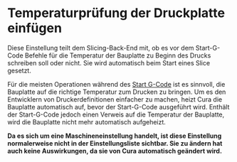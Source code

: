 Temperaturprüfung der Druckplatte einfügen
====
Diese Einstellung teilt dem Slicing-Back-End mit, ob es vor dem Start-G-Code Befehle für die Temperatur der Bauplatte zu Beginn des Drucks schreiben soll oder nicht. Sie wird automatisch beim Start eines Slice gesetzt.

Für die meisten Operationen während des [Start G-Code](machine_start_gcode.md) ist es sinnvoll, die Bauplatte auf die richtige Temperatur zum Drucken zu bringen. Um es den Entwicklern von Druckerdefinitionen einfacher zu machen, heizt Cura die Bauplatte automatisch auf, bevor der Start-G-Code ausgeführt wird. Enthält der Start-G-Code jedoch einen Verweis auf die Temperatur der Bauplatte, wird die Bauplatte nicht mehr automatisch aufgeheizt.

**Da es sich um eine Maschineneinstellung handelt, ist diese Einstellung normalerweise nicht in der Einstellungsliste sichtbar. Sie zu ändern hat auch keine Auswirkungen, da sie von Cura automatisch geändert wird.**